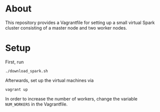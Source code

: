 # About

This repository provides a Vagrantfile for setting up a small virtual Spark cluster consisting of a master node and two worker nodes.

# Setup

First, run

```
./download_spark.sh
```

Afterwards, set up the virtual machines via

```
vagrant up
```

In order to increase the number of workers, change the variable `NUM_WORKERS` in the Vagrantfile.
